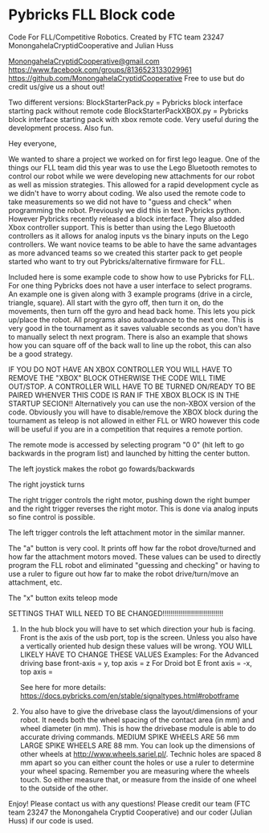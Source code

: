 # Pybricks FLL Block code
Code For FLL/Competitive Robotics. 
Created  by FTC team 23247 MonongahelaCryptidCooperative 
and Julian Huss

MonongahelaCryptidCooperative@gmail.com
https://www.facebook.com/groups/8136523133029961
https://github.com/MonongahelaCryptidCooperative
Free to use but do credit us/give us a shout out!

Two different versions:
BlockStarterPack.py = Pybricks block interface starting pack without remote code
BlockStarterPackXBOX.py = Pybricks block interface starting pack with xbox remote code. Very useful during the development process. Also fun. 

Hey everyone,

We wanted to share a project we worked on for first lego league. 
One of the things our FLL team did this year was to use the Lego Bluetooth remotes to control our robot while we were developing new attachments for our robot as well as mission strategies. This allowed for a rapid development cycle as we didn't have to worry about coding. We also used the remote code to take measurements so we did not have to "guess and check" when programming the robot.
Previously we did this in text Pybricks python. However Pybricks recently released a block interface. They also added Xbox controller support. This is better than using the Lego Bluetooth controllers as it allows for analog inputs vs the binary inputs on the Lego controllers. We want novice teams to be able to have the same advantages as more advanced teams so we created this starter pack to get people started who want to try out Pybricks/alternative firmware for FLL. 


Included here is some example code to show how to use Pybricks for FLL. For one thing Pybricks does not have a user interface to select programs. An example one is given along with 3 example programs (drive in a circle, triangle, square). All start with the gyro off, then turn it on, do the movements, then turn off the gyro and head back home. This lets you pick up/place the robot. All programs also autoadvance to the next one. This is very good in the tournament as it saves valuable seconds as you don't have to manually select th next program. There is also an example that shows how you can square off of the back wall to line up the robot, this can also be a good strategy.


IF YOU DO NOT HAVE AN XBOX CONTROLLER YOU WILL HAVE TO REMOVE THE "XBOX" BLOCK OTHERWISE THE CODE WILL TIME OUT/STOP. A CONTROLLER WILL HAVE TO BE TURNED ON/READY TO BE PAIRED WHENVER THIS CODE IS RAN IF THE XBOX BLOCK IS IN THE STARTUP SECION!! Alternatively you can use the non-XBOX version of the code. Obviously you will have to disable/remove the XBOX block during the tournament as teleop is not allowed in either FLL or WRO however this code will be useful if you are in a competition that requires a remote portion. 


The remote mode is accessed by selecting program "0 0" (hit left to go backwards in the program list) and launched by hitting the center button. 


The left joystick makes the robot go fowards/backwards

The right joystick turns

The right trigger controls the right motor, pushing down the right bumper and the right trigger reverses the right motor. This is done via analog inputs so fine control is possible. 

The left trigger controls the left attachment motor in the similar manner. 

The "a" button is very cool. It prints off how far the robot drove/turned and how far the attachment motors moved. These values can be used to directly program the FLL robot and eliminated "guessing and checking" or having to use a ruler to figure out how far to make the robot drive/turn/move an attachment, etc. 

The "x" button exits teleop mode



SETTINGS THAT WILL NEED TO BE CHANGED!!!!!!!!!!!!!!!!!!!!!!!!!!!!!!
1. In the hub block you will have to set which direction your hub is facing. Front is the axis of the usb port, top is the screen. Unless you also have a vertically oriented hub design these values will be wrong. YOU WILL LIKELY HAVE TO CHANGE THESE VALUES
   Examples:
   For the Advanced driving base front-axis = y, top axis = z
   For Droid bot E front axis = -x, top axis = 

   See here for more details: https://docs.pybricks.com/en/stable/signaltypes.html#robotframe


2.  You also have to give the drivebase class the layout/dimensions of your robot. It needs both the wheel spacing of the contact area (in mm) and wheel diameter (in mm). This is how the drivebase module is able to do accurate driving commands. MEDIUM SPIKE WHEELS ARE 56 mm LARGE SPIKE WHEELS ARE 88 mm. You can look up the dimensions of other wheels at http://www.wheels.sariel.pl/. Technic holes are spaced 8 mm apart so you can either count the holes or use a ruler to determine your wheel spacing. Remember you are measuring where the wheels touch. So either measure that, or measure from the inside of one wheel to the outside of the other. 


Enjoy! Please contact us with any questions! Please credit our team (FTC team 23247 the Monongahela Cryptid Cooperative) and our coder (Julian Huss) if our code is used.

